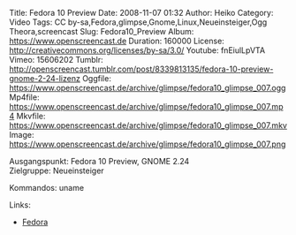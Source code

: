 Title: Fedora 10 Preview
Date: 2008-11-07 01:32
Author: Heiko
Category: Video
Tags: CC by-sa,Fedora,glimpse,Gnome,Linux,Neueinsteiger,Ogg Theora,screencast
Slug: Fedora10_Preview
Album: https://www.openscreencast.de
Duration: 160000
License: http://creativecommons.org/licenses/by-sa/3.0/
Youtube: fnEiulLpVTA
Vimeo: 15606202
Tumblr: http://openscreencast.tumblr.com/post/8339813135/fedora-10-preview-gnome-2-24-lizenz
Oggfile: https://www.openscreencast.de/archive/glimpse/fedora10_glimpse_007.ogg
Mp4file: https://www.openscreencast.de/archive/glimpse/fedora10_glimpse_007.mp4
Mkvfile: https://www.openscreencast.de/archive/glimpse/fedora10_glimpse_007.mkv
Image: https://www.openscreencast.de/archive/glimpse/fedora10_glimpse_007.png

Ausgangspunkt: Fedora 10 Preview, GNOME 2.24  
Zielgruppe: Neueinsteiger  

Kommandos: uname

Links:

  * [Fedora](http://fedoraproject.org/)

